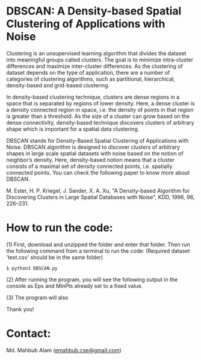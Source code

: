 
# DBSCAN: A Density-based Spatial Clustering of Applications with Noise

Clustering is an unsupervised learning algorithm that divides the dataset into meaningful groups called clusters. The goal is to minimize intra-cluster differences and maximize inter-cluster differences. As the clustering of dataset depends on the type of application, there are a number of categories of clustering algorithms, such as partitional, hierarchical, density-based and grid-based clustering. 

In density-based clustering technique, clusters are dense regions in a space that is separated by regions of lower density. Here, a dense cluster is a density connected region in space, i.e. the density of points in that region is greater than a threshold. As the size of a cluster can grow based on the dense connectivity, density-based technique discovers clusters of arbitrary shape which is important for a spatial data clustering.

DBSCAN stands for Density-Based Spatial Clustering of Applications with Noise. DBSCAN algorithm is designed to discover clusters of arbitrary shapes in large scale spatial datasets with noise based on the notion of neighbor’s density. Here, density-based notion means that a cluster consists of a maximal set of density connected points, i.e. spatially connected points. You can check the following paper to know more about DBSCAN.

M. Ester, H. P. Kriegel, J. Sander, X. A. Xu, "A Density-based Algorithm for Discovering Clusters in Large Spatial Databases with Noise", KDD, 1996, 96, 226–231.

# How to run the code:

(1) First, download and unzipped the folder and enter that folder. Then run the following command from a terminal to run the code: (Required dataset 'test.csv' should be in the same folder)

    $ python3 DBSCAN.py

(2) After running the program, you will see the following output in the console as Eps and MinPts already set to a fixed value. 

    
(3) The program will also 


Thank you!

# Contact:
Md. Mahbub Alam (emahbub.cse@gmail.com)
